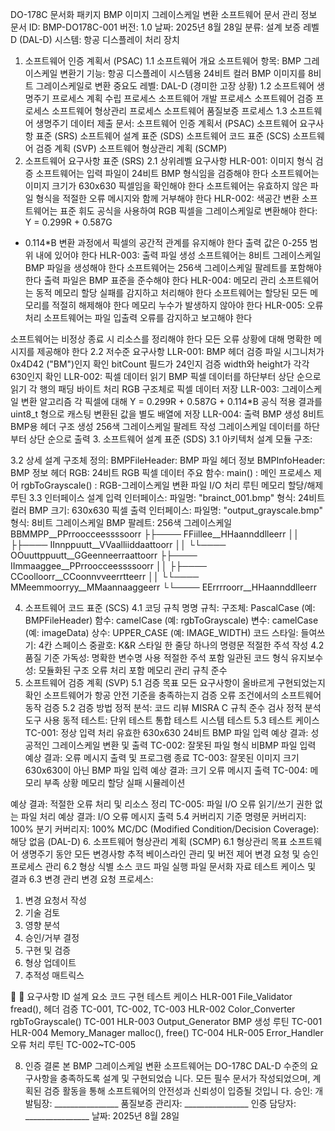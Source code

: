DO-178C 문서화 패키지
BMP 이미지 그레이스케일 변환 소프트웨어
문서 관리 정보
문서 ID: BMP-DO178C-001
버전: 1.0
날짜: 2025년 8월 28일
분류: 설계 보증 레벨 D (DAL-D)
시스템: 항공 디스플레이 처리 장치
1. 소프트웨어 인증 계획서 (PSAC)
1.1 소프트웨어 개요
소프트웨어 항목: BMP 그레이스케일 변환기 기능: 항공 디스플레이 시스템용 24비트 컬러 BMP 이미지를 8비트
그레이스케일로 변환 중요도 레벨: DAL-D (경미한 고장 상황)
1.2 소프트웨어 생명주기 프로세스
계획 수립 프로세스
소프트웨어 개발 프로세스
소프트웨어 검증 프로세스
소프트웨어 형상관리 프로세스
소프트웨어 품질보증 프로세스
1.3 소프트웨어 생명주기 데이터
제출 문서:
소프트웨어 인증 계획서 (PSAC)
소프트웨어 요구사항 표준 (SRS)
소프트웨어 설계 표준 (SDS)
소프트웨어 코드 표준 (SCS)
소프트웨어 검증 계획 (SVP)
소프트웨어 형상관리 계획 (SCMP)
2. 소프트웨어 요구사항 표준 (SRS)
2.1 상위레벨 요구사항
HLR-001: 이미지 형식 검증
소프트웨어는 입력 파일이 24비트 BMP 형식임을 검증해야 한다
소프트웨어는 이미지 크기가 630x630 픽셀임을 확인해야 한다
소프트웨어는 유효하지 않은 파일 형식을 적절한 오류 메시지와 함께 거부해야 한다
HLR-002: 색공간 변환
소프트웨어는 표준 휘도 공식을 사용하여 RGB 픽셀을 그레이스케일로 변환해야 한다: Y = 0.299R + 0.587G
+ 0.114*B
변환 과정에서 픽셀의 공간적 관계를 유지해야 한다
출력 값은 0-255 범위 내에 있어야 한다
HLR-003: 출력 파일 생성
소프트웨어는 8비트 그레이스케일 BMP 파일을 생성해야 한다
소프트웨어는 256색 그레이스케일 팔레트를 포함해야 한다
출력 파일은 BMP 표준을 준수해야 한다
HLR-004: 메모리 관리
소프트웨어는 동적 메모리 할당 실패를 감지하고 처리해야 한다
소프트웨어는 할당된 모든 메모리를 적절히 해제해야 한다
메모리 누수가 발생하지 않아야 한다
HLR-005: 오류 처리
소프트웨어는 파일 입출력 오류를 감지하고 보고해야 한다

소프트웨어는 비정상 종료 시 리소스를 정리해야 한다
모든 오류 상황에 대해 명확한 메시지를 제공해야 한다
2.2 저수준 요구사항
LLR-001: BMP 헤더 검증
파일 시그니처가 0x4D42 ("BM")인지 확인
bitCount 필드가 24인지 검증
width와 height가 각각 630인지 확인
LLR-002: 픽셀 데이터 읽기
BMP 픽셀 데이터를 하단부터 상단 순으로 읽기
각 행의 패딩 바이트 처리
RGB 구조체로 픽셀 데이터 저장
LLR-003: 그레이스케일 변환 알고리즘
각 픽셀에 대해 Y = 0.299R + 0.587G + 0.114*B 공식 적용
결과를 uint8_t 형으로 캐스팅
변환된 값을 별도 배열에 저장
LLR-004: 출력 BMP 생성
8비트 BMP용 헤더 구조 생성
256색 그레이스케일 팔레트 작성
그레이스케일 데이터를 하단부터 상단 순으로 출력
3. 소프트웨어 설계 표준 (SDS)
3.1 아키텍처 설계
모듈 구조:

3.2 상세 설계
구조체 정의:
BMPFileHeader: BMP 파일 헤더 정보
BMPInfoHeader: BMP 정보 헤더
RGB: 24비트 RGB 픽셀 데이터
주요 함수:
main() : 메인 프로세스 제어
rgbToGrayscale() : RGB-그레이스케일 변환
파일 I/O 처리 루틴
메모리 할당/해제 루틴
3.3 인터페이스 설계
입력 인터페이스:
파일명: "brainct_001.bmp"
형식: 24비트 컬러 BMP
크기: 630x630 픽셀
출력 인터페이스:
파일명: "output_grayscale.bmp"
형식: 8비트 그레이스케일 BMP
팔레트: 256색 그레이스케일
BBMMPP__PPrroocceessssoorr ├├──── FFiillee__HHaannddlleerr
││ ├├──── IInnppuutt__VVaalliiddaattoorr
││ └└──── OOuuttppuutt__GGeenneerraattoorr
├├──── IImmaaggee__PPrroocceessssoorr ││ ├├──── CCoolloorr__CCoonnvveerrtteerr
││ └└──── MMeemmoorryy__MMaannaaggeerr
└└──── EErrrroorr__HHaannddlleerr

4. 소프트웨어 코드 표준 (SCS)
4.1 코딩 규칙
명명 규칙:
구조체: PascalCase (예: BMPFileHeader)
함수: camelCase (예: rgbToGrayscale)
변수: camelCase (예: imageData)
상수: UPPER_CASE (예: IMAGE_WIDTH)
코드 스타일:
들여쓰기: 4칸 스페이스
중괄호: K&R 스타일
한 줄당 하나의 명령문
적절한 주석 작성
4.2 품질 기준
가독성:
명확한 변수명 사용
적절한 주석 포함
일관된 코드 형식
유지보수성:
모듈화된 구조
오류 처리 포함
메모리 관리 규칙 준수
5. 소프트웨어 검증 계획 (SVP)
5.1 검증 목표
모든 요구사항이 올바르게 구현되었는지 확인
소프트웨어가 항공 안전 기준을 충족하는지 검증
오류 조건에서의 소프트웨어 동작 검증
5.2 검증 방법
정적 분석:
코드 리뷰
MISRA C 규칙 준수 검사
정적 분석 도구 사용
동적 테스트:
단위 테스트
통합 테스트
시스템 테스트
5.3 테스트 케이스
TC-001: 정상 입력 처리
유효한 630x630 24비트 BMP 파일 입력
예상 결과: 성공적인 그레이스케일 변환 및 출력
TC-002: 잘못된 파일 형식
비BMP 파일 입력
예상 결과: 오류 메시지 출력 및 프로그램 종료
TC-003: 잘못된 이미지 크기
630x630이 아닌 BMP 파일 입력
예상 결과: 크기 오류 메시지 출력
TC-004: 메모리 부족 상황
메모리 할당 실패 시뮬레이션

예상 결과: 적절한 오류 처리 및 리소스 정리
TC-005: 파일 I/O 오류
읽기/쓰기 권한 없는 파일 처리
예상 결과: I/O 오류 메시지 출력
5.4 커버리지 기준
명령문 커버리지: 100%
분기 커버리지: 100%
MC/DC (Modified Condition/Decision Coverage): 해당 없음 (DAL-D)
6. 소프트웨어 형상관리 계획 (SCMP)
6.1 형상관리 목표
소프트웨어 생명주기 동안 모든 변경사항 추적
베이스라인 관리 및 버전 제어
변경 요청 및 승인 프로세스 관리
6.2 형상 식별
소스 코드 파일
실행 파일
문서화 자료
테스트 케이스 및 결과
6.3 변경 관리
변경 요청 프로세스:
1. 변경 요청서 작성
2. 기술 검토
3. 영향 분석
4. 승인/거부 결정
5. 구현 및 검증
6. 형상 업데이트
7. 추적성 매트릭스

 
요구사항 ID 설계 요소 코드 구현 테스트 케이스
HLR-001 File_Validator fread(), 헤더 검증 TC-001, TC-002, TC-003
HLR-002 Color_Converter rgbToGrayscale() TC-001
HLR-003 Output_Generator BMP 생성 루틴 TC-001
HLR-004 Memory_Manager malloc(), free() TC-004
HLR-005 Error_Handler 오류 처리 루틴 TC-002~TC-005

8. 인증 결론
본 BMP 그레이스케일 변환 소프트웨어는 DO-178C DAL-D 수준의 요구사항을 충족하도록 설계 및 구현되었습
니다. 모든 필수 문서가 작성되었으며, 계획된 검증 활동을 통해 소프트웨어의 안전성과 신뢰성이 입증될 것입니
다.
승인:
개발팀장: ________________
품질보증 관리자: ________________
인증 담당자: ________________
날짜: 2025년 8월 28일
